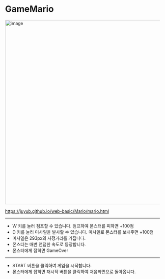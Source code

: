 # GameMario


<img src="https://github.com/juyub/web-basic/assets/126839881/55b42437-5e45-4897-9dd6-a81cfdeb41a6" alt="image" width="600">


https://juyub.github.io/web-basic/Mario/mario.html


<HR>
  
- W 키를 눌러 점프할 수 있습니다. 점프하여 몬스터를 피하면 +100점
- D 키를 눌러 미사일을 발사할 수 있습니다. 미사일로 몬스터를 보내주면 +100점
- 미사일은 293px의 사정거리를 가집니다.
- 몬스터는 매번 랜덤한 속도로 등장합니다.
- 몬스터에게 잡히면 GameOver 

<HR>  
  
- START 버튼을 클릭하여 게임을 시작합니다.
- 몬스터에게 잡히면 재시작 버튼을 클릭하여 처음화면으로 돌아옵니다.
